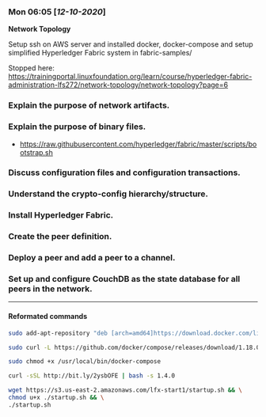 ### **Mon 06:05** [*12-10-2020*]
__Network Topology__

Setup ssh on AWS server and installed docker, docker-compose and setup simplified Hyperledger
Fabric system in fabric-samples/


Stopped here: https://trainingportal.linuxfoundation.org/learn/course/hyperledger-fabric-administration-lfs272/network-topology/network-topology?page=6



###  Explain the purpose of network artifacts.
###  Explain the purpose of binary files.
- https://raw.githubusercontent.com/hyperledger/fabric/master/scripts/bootstrap.sh
    
###  Discuss configuration files and configuration transactions.
###  Understand the crypto-config hierarchy/structure.
###  Install Hyperledger Fabric.
###  Create the peer definition.
###  Deploy a peer and add a peer to a channel.
###  Set up and configure CouchDB as the state database for all peers in the network.

---

#### Reformated commands

```bash
sudo add-apt-repository "deb [arch=amd64]https://download.docker.com/linux/ubuntu $(lsb_release -cs) stable"

sudo curl -L https://github.com/docker/compose/releases/download/1.18.0/docker-compose-'uname -s'-'uname -m' -o /usr/local/bin/docker-compose

sudo chmod +x /usr/local/bin/docker-compose

curl -sSL http://bit.ly/2ysbOFE | bash -s 1.4.0

wget https://s3.us-east-2.amazonaws.com/lfx-start1/startup.sh && \
chmod u+x ./startup.sh && \
./startup.sh
```
